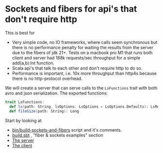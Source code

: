 # Sockets and fibers for api's that don't require http

This is best for 
- Very simple code, no IO frameworks, where calls seem synchronous but there is no performance penalty for waiting the results from the server due to the fibers of jdk 21+. Tests on a macbook pro M1 that runs both client and server had 188k requests/sec throughput for a simple add(a,b):Int function.
- Scala api's that talk to each other and don't require http to do so.
- Performance is important, i.e. 10x more throughput than http4s because there is no http-protocol overhead.

We will create a server that can serve calls to the `LsFunctions` trait with both avro and json serialization. The exported functions:

```scala
trait LsFunctions:
  def ls(path: String, lsOptions: LsOptions = LsOptions.Defaults): LsResult
  def fileSize(path: String): Long
```

Start by looking at 
- [bin/build-sockets-and-fibers](../bin/build-sockets-and-fibers) script and it's comments.
- [build.sbt](../build.sbt) , "fiber & sockets examples" section
- [The server](../ls-fiber-sockets-server/src/main/scala/example/SocketsServer.scala)
- [The client](../ls-fiber-sockets-client/src/main/scala/example/SocketClient.scala)

